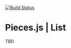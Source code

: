[![Build Status](https://travis-ci.org/pieces-js/pieces-list.svg?branch=master)](https://travis-ci.org/pieces-js/pieces-list)

# Pieces.js | List
TBD



